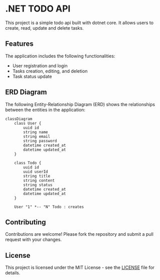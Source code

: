 # .NET TODO API

This project is a simple todo api built with dotnet core. It allows users to create, read, update and delete tasks.

## Features

The application includes the following functionalities:

- User registration and login
- Tasks creation, editing, and deletion
- Task status update

## ERD Diagram

The following Entity-Relationship Diagram (ERD) shows the relationships between the entities in the application:

```mermaid
classDiagram
    class User {
        uuid id
        string name
        string email
        string password
        datetime created_at
        datetime updated_at
    }
    
    class Todo {
        uuid id
        uuid userId
        string title
        string content
        string status
        datetime created_at
        datetime updated_at
    }

    User "1" *-- "N" Todo : creates
```

## Contributing

Contributions are welcome! Please fork the repository and submit a pull request with your changes.

## License

This project is licensed under the MIT License - see the [LICENSE](./LICENSE) file for details.
